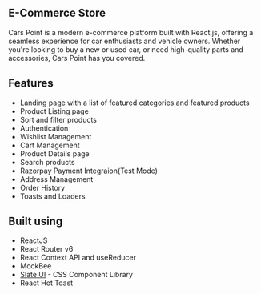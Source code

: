 ## E-Commerce Store
Cars Point is a modern e-commerce platform built with React.js, offering a seamless experience for car enthusiasts and vehicle owners. Whether you're looking to buy a new or used car, or need high-quality parts and accessories, Cars Point has you covered.

## Features

- Landing page with a list of featured categories and featured products
- Product Listing page
- Sort and filter products
- Authentication
- Wishlist Management
- Cart Management
- Product Details page
- Search products 
- Razorpay Payment Integraion(Test Mode)
- Address Management 
- Order History
- Toasts and Loaders

## Built using

- ReactJS
- React Router v6
- React Context API and useReducer
- MockBee
- [Slate UI](https://slateui.netlify.app/) - CSS Component Library
- React Hot Toast 

